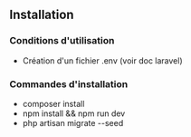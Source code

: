 ## Installation

### Conditions d'utilisation

<ul>
    <li>Création d'un fichier .env (voir doc laravel)</li>
</ul>

### Commandes d'installation

<ul>
    <li>composer install</li>
    <li>npm install && npm run dev</li>
    <li>php artisan migrate --seed</li>
</ul>


